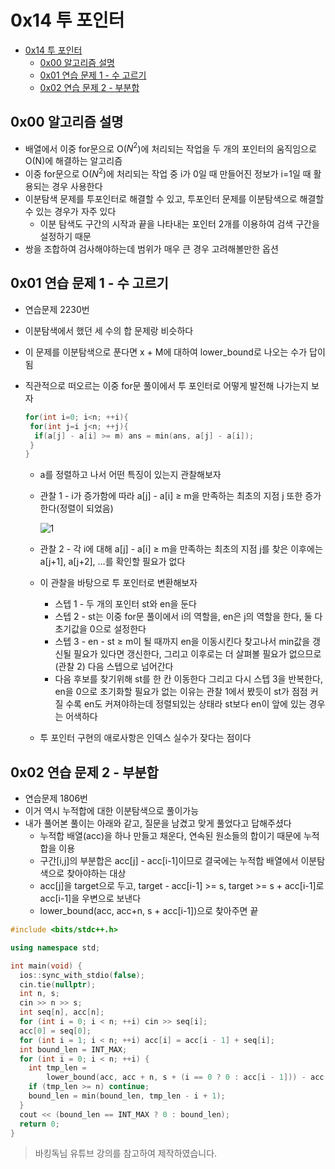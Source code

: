 # 0x14 투 포인터

<!--ts-->

- [0x14 투 포인터](#0x14-투-포인터)
  - [0x00 알고리즘 설명](#0x00-알고리즘-설명)
  - [0x01 연습 문제 1 - 수 고르기](#0x01-연습-문제-1---수-고르기)
  - [0x02 연습 문제 2 - 부분합](#0x02-연습-문제-2---부분합)

<!-- Created by https://github.com/ekalinin/github-markdown-toc -->
<!-- Added by: sungminyou, at: 2022년 7월 13일 수요일 22시 43분 15초 KST -->

<!--te-->

## 0x00 알고리즘 설명

- 배열에서 이중 for문으로 O($N^2$)에 처리되는 작업을 두 개의 포인터의 움직임으로 O(N)에 해결하는 알고리즘
- 이중 for문으로 O($N^2$)에 처리되는 작업 중 i가 0일 때 만들어진 정보가 i=1일 때 활용되는 경우 사용한다
- 이분탐색 문제를 투포인터로 해결할 수 있고, 투포인터 문제를 이분탐색으로 해결할 수 있는 경우가 자주 있다
  - 이분 탐색도 구간의 시작과 끝을 나타내는 포인터 2개를 이용하여 검색 구간을 설정하기 때문
- 쌍을 조합하여 검사해야하는데 범위가 매우 큰 경우 고려해볼만한 옵션

## 0x01 연습 문제 1 - 수 고르기

- 연습문제 2230번
- 이분탐색에서 했던 세 수의 합 문제랑 비슷하다
- 이 문제를 이분탐색으로 푼다면 x + M에 대하여 lower_bound로 나오는 수가 답이됨
- 직관적으로 떠오르는 이중 for문 풀이에서 투 포인터로 어떻게 발전해 나가는지 보자

  ```cpp
  for(int i=0; i<n; ++i){
   for(int j=i j<n; ++j){
    if(a[j] - a[i] >= m) ans = min(ans, a[j] - a[i]);
   }
  }
  ```

  - a를 정렬하고 나서 어떤 특징이 있는지 관찰해보자
  - 관찰 1 - i가 증가함에 따라 a[j] - a[i] ≥ m을 만족하는 최초의 지점 j 또한 증가한다(정렬이 되었음)

    ![1](https://user-images.githubusercontent.com/48282185/178748426-3f895d0d-75dc-4462-b483-d3d18599924b.png)

  - 관찰 2 - 각 i에 대해 a[j] - a[i] ≥ m을 만족하는 최초의 지점 j를 찾은 이후에는 a[j+1], a[j+2], …를 확인할 필요가 없다
  - 이 관찰을 바탕으로 투 포인터로 변환해보자
    - 스텝 1 - 두 개의 포인터 st와 en을 둔다
    - 스텝 2 - st는 이중 for문 풀이에서 i의 역할을, en은 j의 역할을 한다, 둘 다 초기값을 0으로 설정한다
    - 스텝 3 - en - st ≥ m이 될 때까지 en을 이동시킨다 찾고나서 min값을 갱신될 필요가 있다면 갱신한다, 그리고 이후로는 더 살펴볼 필요가 없으므로(관찰 2) 다음 스텝으로 넘어간다
    - 다음 후보를 찾기위해 st를 한 칸 이동한다 그리고 다시 스텝 3을 반복한다, en을 0으로 초기화할 필요가 없는 이유는 관찰 1에서 봤듯이 st가 점점 커질 수록 en도 커져야하는데 정렬되있는 상태라 st보다 en이 앞에 있는 경우는 어색하다
  - 투 포인터 구현의 애로사항은 인덱스 실수가 잦다는 점이다

## 0x02 연습 문제 2 - 부분합

- 연습문제 1806번
- 이거 역시 누적합에 대한 이분탐색으로 풀이가능
- 내가 풀어본 풀이는 아래와 같고, 질문을 남겼고 맞게 풀었다고 답해주셨다
  - 누적합 배열(acc)을 하나 만들고 채운다, 연속된 원소들의 합이기 때문에 누적합을 이용
  - 구간[i,j]의 부분합은 acc[j] - acc[i-1]이므로 결국에는 누적합 배열에서 이분탐색으로 찾아야하는 대상
  - acc[j]을 target으로 두고, target - acc[i-1] >= s, target >= s + acc[i-1]로 acc[i-1]을 우변으로 보낸다
  - lower_bound(acc, acc+n, s + acc[i-1])으로 찾아주면 끝

```cpp
#include <bits/stdc++.h>

using namespace std;

int main(void) {
  ios::sync_with_stdio(false);
  cin.tie(nullptr);
  int n, s;
  cin >> n >> s;
  int seq[n], acc[n];
  for (int i = 0; i < n; ++i) cin >> seq[i];
  acc[0] = seq[0];
  for (int i = 1; i < n; ++i) acc[i] = acc[i - 1] + seq[i];
  int bound_len = INT_MAX;
  for (int i = 0; i < n; ++i) {
    int tmp_len =
        lower_bound(acc, acc + n, s + (i == 0 ? 0 : acc[i - 1])) - acc;
    if (tmp_len >= n) continue;
    bound_len = min(bound_len, tmp_len - i + 1);
  }
  cout << (bound_len == INT_MAX ? 0 : bound_len);
  return 0;
}
```

> 바킹독님 유튜브 강의를 참고하여 제작하였습니다.
